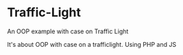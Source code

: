 # Traffic-Light
An OOP example with case on Traffic Light

It's about OOP with case on a trafficlight. Using PHP and JS
